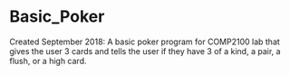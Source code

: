 # Basic_Poker
Created September 2018: 
A basic poker program for COMP2100 lab that gives the user 3 cards and tells the user if they have 3 of a kind, a pair, a flush, or a high card. 
